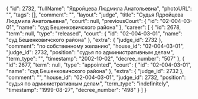 {
    "id": 2732,
    "fullName": "Ядройцева Людмила Анатольевна",
    "photoURL": "",
    "tags": [],
    "comment": "",
    "layout": "judge",
    "title": "Судья Ядройцева Людмила Анатольевна",
    "court": null,
    "previousCourt": {
        "id": "02-004-03-01",
        "name": "суд Бешенковичского района"
    },
    "career": [
        {
            "id": 2678,
            "term": null,
            "type": "released",
            "court": {
                "id": "02-004-03-01",
                "name": "суд Бешенковичского района"
            },
            "extra": {
                "judge_id": 2732
            },
            "comment": "по собственному желанию",
            "house_id": "02-004-03-01",
            "judge_id": 2732,
            "position": "судья по административным делам",
            "term_type": "",
            "timestamp": "2002-10-02",
            "decree_number": "507"
        },
        {
            "id": 2677,
            "term": null,
            "type": "appointed",
            "court": {
                "id": "02-004-03-01",
                "name": "суд Бешенковичского района"
            },
            "extra": {
                "judge_id": 2732
            },
            "comment": "",
            "house_id": "02-004-03-01",
            "judge_id": 2732,
            "position": "судья по административным делам",
            "term_type": "indefinitely",
            "timestamp": "1999-08-27",
            "decree_number": "498"
        }
    ]
}